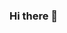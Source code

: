 ### Hi there 👋

<!--
**moshao0912/moshao0912** is a ✨ _special_ ✨ repository because its `README.md` (this file) appears on your GitHub profile.

Here are some ideas to get you started:

- 🔭 I’m currently studying on ShijaizhuangTiedao University
- 🌱 I’m currently learning softwore engineering
- 👯 I’m looking to collaborate on ...
- 🤔 I’m looking for help with how i can get  a diploma
- 💬 Ask me about nothing
- 📫 How to reach me: ...
- 😄 Pronouns: zhangkexin
- ⚡ Fun fact: nothing
-->
